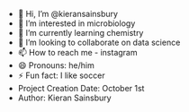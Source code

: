 - 👋 Hi, I’m @kieransainsbury
- 👀 I’m interested in microbiology
- 🌱 I’m currently learning chemistry
- 💞️ I’m looking to collaborate on data science
- 📫 How to reach me - instagram
- 😄 Pronouns: he/him
- ⚡ Fun fact: I like soccer
- Project Creation Date: October 1st
- Author: Kieran Sainsbury
 
<!---
kieransainsbury/kieransainsbury is a ✨ special ✨ repository because its `README.md` (this file) appears on your GitHub profile.
You can click the Preview link to take a look at your changes.
--->
